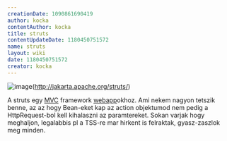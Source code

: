 ```yaml
---
creationDate: 1090861690419 
author: kocka 
contentAuthor: kocka 
title: struts 
contentUpdateDate: 1180450751572 
name: struts 
layout: wiki 
date: 1180450751572 
creator: kocka 
---
```

![image](http://struts.apache.org/images/struts.gif)(http://jakarta.apache.org/struts/)


A struts egy [MVC](MVC.html) framework [webapp](webapp.html)okhoz. Ami nekem nagyon tetszik benne, az az hogy Bean-eket kap az action objektumod nem pedig a HttpRequest-bol kell kihalaszni az paramtereket. Sokan varjak hogy meghaljon, legalabbis pl a TSS-re mar hirkent is felraktak, gyasz-zaszlok meg minden.




